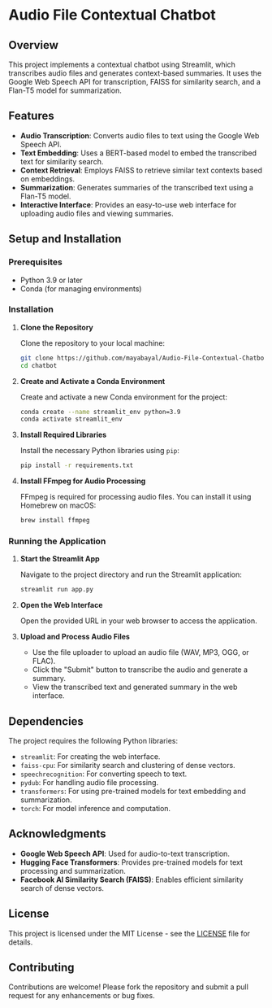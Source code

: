 
# Audio File Contextual Chatbot

## Overview

This project implements a contextual chatbot using Streamlit, which transcribes audio files and generates context-based summaries. It uses the Google Web Speech API for transcription, FAISS for similarity search, and a Flan-T5 model for summarization.

## Features

- **Audio Transcription**: Converts audio files to text using the Google Web Speech API.
- **Text Embedding**: Uses a BERT-based model to embed the transcribed text for similarity search.
- **Context Retrieval**: Employs FAISS to retrieve similar text contexts based on embeddings.
- **Summarization**: Generates summaries of the transcribed text using a Flan-T5 model.
- **Interactive Interface**: Provides an easy-to-use web interface for uploading audio files and viewing summaries.

## Setup and Installation

### Prerequisites

- Python 3.9 or later
- Conda (for managing environments)

### Installation

1. **Clone the Repository**

   Clone the repository to your local machine:

   ```bash
   git clone https://github.com/mayabayal/Audio-File-Contextual-Chatbot.git
   cd chatbot
   ```

2. **Create and Activate a Conda Environment**

   Create and activate a new Conda environment for the project:

   ```bash
   conda create --name streamlit_env python=3.9
   conda activate streamlit_env
   ```

3. **Install Required Libraries**

   Install the necessary Python libraries using `pip`:

   ```bash
   pip install -r requirements.txt
   ```

4. **Install FFmpeg for Audio Processing**

   FFmpeg is required for processing audio files. You can install it using Homebrew on macOS:

   ```bash
   brew install ffmpeg
   ```

### Running the Application

1. **Start the Streamlit App**

   Navigate to the project directory and run the Streamlit application:

   ```bash
   streamlit run app.py
   ```

2. **Open the Web Interface**

   Open the provided URL in your web browser to access the application.

3. **Upload and Process Audio Files**

   - Use the file uploader to upload an audio file (WAV, MP3, OGG, or FLAC).
   - Click the "Submit" button to transcribe the audio and generate a summary.
   - View the transcribed text and generated summary in the web interface.

## Dependencies

The project requires the following Python libraries:

- `streamlit`: For creating the web interface.
- `faiss-cpu`: For similarity search and clustering of dense vectors.
- `speechrecognition`: For converting speech to text.
- `pydub`: For handling audio file processing.
- `transformers`: For using pre-trained models for text embedding and summarization.
- `torch`: For model inference and computation.

## Acknowledgments

- **Google Web Speech API**: Used for audio-to-text transcription.
- **Hugging Face Transformers**: Provides pre-trained models for text processing and summarization.
- **Facebook AI Similarity Search (FAISS)**: Enables efficient similarity search of dense vectors.

## License

This project is licensed under the MIT License - see the [LICENSE](LICENSE) file for details.

## Contributing

Contributions are welcome! Please fork the repository and submit a pull request for any enhancements or bug fixes.
